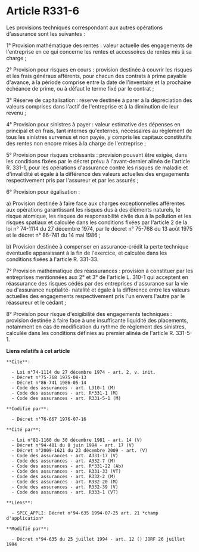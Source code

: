# Article R331-6

Les provisions techniques correspondant aux autres opérations d'assurance sont les suivantes :

1° Provision mathématique des rentes : valeur actuelle des engagements de l'entreprise en ce qui concerne les rentes et
accessoires de rentes mis à sa charge ;

2° Provision pour risques en cours : provision destinée à couvrir les risques et les frais généraux afférents, pour chacun
des contrats à prime payable d'avance, à la période comprise entre la date de l'inventaire et la prochaine échéance de prime,
ou à défaut le terme fixé par le contrat ;

3° Réserve de capitalisation : réserve destinée à parer à la dépréciation des valeurs comprises dans l'actif de l'entreprise
et à la diminution de leur revenu ;

4° Provision pour sinistres à payer : valeur estimative des dépenses en principal et en frais, tant internes qu'externes,
nécessaires au règlement de tous les sinistres survenus et non payés, y compris les capitaux constitutifs des rentes non
encore mises à la charge de l'entreprise ;

5° Provision pour risques croissants : provision pouvant être exigée, dans les conditions fixées par le décret prévu à
l'avant-dernier alinéa de l'article R. 331-1, pour les opérations d'assurance contre les risques de maladie et d'invalidité
et égale à la différence des valeurs actuelles des engagements respectivement pris par l'assureur et par les assurés ;

6° Provision pour égalisation :

a) Provision destinée à faire face aux charges exceptionnelles afférentes aux opérations garantissant les risques dus à des
éléments naturels, le risque atomique, les risques de responsabilité civile dus à la pollution et les risques spatiaux et
calculée dans les conditions fixées par l'article 2 de la loi n° 74-1114 du 27 décembre 1974, par le décret n° 75-768 du 13
août 1975 et le décret n° 86-741 du 14 mai 1986 ;

b) Provision destinée à compenser en assurance-crédit la perte technique éventuelle apparaissant à la fin de l'exercice, et
calculée dans les conditions fixées à l'article R. 331-33.

7° Provision mathématique des réassurances : provision à constituer par les entreprises mentionnées aux 2° et 3° de l'article
L. 310-1 qui acceptent en réassurance des risques cédés par des entreprises d'assurance sur la vie ou d'assurance nuptialité-
natalité et égale à la différence entre les valeurs actuelles des engagements respectivement pris l'un envers l'autre par le
réassureur et le cédant ;

8° Provision pour risque d'exigibilité des engagements techniques : provision destinée à faire face à une insuffisante
liquidité des placements, notamment en cas de modification du rythme de règlement des sinistres, calculée dans les conditions
définies au premier alinéa de l'article R. 331-5-1.

**Liens relatifs à cet article**

	**Cite**:

	  - Loi n°74-1114 du 27 décembre 1974 - art. 2, v. init.
	  - Décret n°75-768 1975-08-13
	  - Décret n°86-741 1986-05-14
	  - Code des assurances - art. L310-1 (M)
	  - Code des assurances - art. R*331-1 (M)
	  - Code des assurances - art. R331-5-1 (M)

	**Codifié par**:

	  - Décret n°76-667 1976-07-16

	**Cité par**:

	  - Loi n°81-1160 du 30 décembre 1981 - art. 14 (V)
	  - Décret n°94-481 du 8 juin 1994 - art. 17 (V)
	  - Décret n°2009-1621 du 23 décembre 2009 - art. (V)
	  - Code des assurances - art. A331-17 (V)
	  - Code des assurances - art. A332-7 (M)
	  - Code des assurances - art. R*331-22 (Ab)
	  - Code des assurances - art. R331-33 (VT)
	  - Code des assurances - art. R332-2 (M)
	  - Code des assurances - art. R332-20 (M)
	  - Code des assurances - art. R332-39 (V)
	  - Code des assurances - art. R333-1 (VT)

	**Liens**:

	  - SPEC_APPLI: Décret n°94-635 1994-07-25 art. 21 *champ d'application*

	**Modifié par**:

	  - Décret n°94-635 du 25 juillet 1994 - art. 12 () JORF 26 juillet 1994
